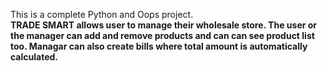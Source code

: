 This is a complete Python and Oops project.
<br>
<b>TRADE SMART<b> allows user to manage their wholesale store.
The user or the manager can add and remove products and can can see product list too.
Managar can also create bills where total amount is automatically calculated.
